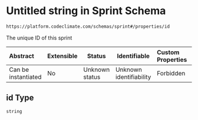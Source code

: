 # Untitled string in Sprint Schema

```txt
https://platform.codeclimate.com/schemas/sprint#/properties/id
```

The unique ID of this sprint


| Abstract            | Extensible | Status         | Identifiable            | Custom Properties | Additional Properties | Access Restrictions | Defined In                                                                           |
| :------------------ | ---------- | -------------- | ----------------------- | :---------------- | --------------------- | ------------------- | ------------------------------------------------------------------------------------ |
| Can be instantiated | No         | Unknown status | Unknown identifiability | Forbidden         | Allowed               | none                | [Sprint.schema.json\*](../../spec/schemas/Sprint.schema.json "open original schema") |

## id Type

`string`
